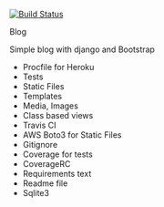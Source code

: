 [![Build Status](https://travis-ci.com/Tony380/blog.svg?branch=main)](https://travis-ci.com/Tony380/blog)

Blog

Simple blog with django and Bootstrap

 - Procfile for Heroku
 - Tests
 - Static Files
 - Templates
 - Media, Images
 - Class based views
 - Travis CI
 - AWS Boto3 for Static Files
 - Gitignore
 - Coverage for tests
 - CoverageRC
 - Requirements text
 - Readme file
 - Sqlite3